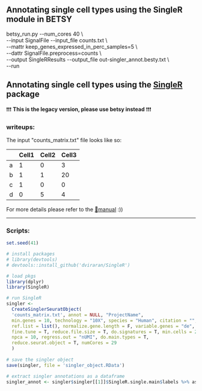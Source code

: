 ## Annotating single cell types using the SingleR module in BETSY  
betsy_run.py --num_cores 40 \\  
--input SignalFile --input_file counts.txt \\  
--mattr keep_genes_expressed_in_perc_samples=5 \\  
--dattr SignalFile.preprocess=counts \\  
--output SingleRResults --output_file out-singler_annot.besty.txt \\  
--run


## Annotating single cell types using the [SingleR](https://bioconductor.org/packages/devel/bioc/html/SingleR.html) package  
❗❗❗ __This is the legacy version, please use betsy instead__ ❗❗❗  
### writeups:  
The input "counts_matrix.txt" file looks like so:  

  |      | Cell1 | Cell2 | Cell3 |  
  | ---- | ----- | ----- | ----- |  
  | a    | 1     | 0     | 3     |  
  | b    | 1     | 1     | 20    |  
  | c    | 1     | 0     | 0     |  
  | d    | 0     | 5     | 4     |  
  
For more details please refer to the [:book:manual](https://bioconductor.org/packages/3.11/bioc/manuals/SingleR/man/SingleR.pdf) :))  

--------
### Scripts:  

```r
set.seed(41)

# install packages
# library(devtools)
# devtools::install_github('dviraran/SingleR')

# load pkgs
library(dplyr)
library(SingleR)

# run SingleR 
singler <-   
  CreateSinglerSeuratObject(  
  'counts_matrix.txt', annot = NULL, "ProjectName",  
  min.genes = 10, technology = "10X", species = "Human", citation = "",  
  ref.list = list(), normalize.gene.length = F, variable.genes = "de",  
  fine.tune = T, reduce.file.size = T, do.signatures = T, min.cells = 2,  
  npca = 10, regress.out = "nUMI", do.main.types = T,  
  reduce.seurat.object = T, numCores = 29  
  )  
  
# save the singler object  
save(singler, file = 'singler_object.RData')

# extract singler annotations as a dataframe
singler_annot <- singler$singler[[1]]$SingleR.single.main$labels %>% as.data.frame %>% `colnames<-`(c('singler.annot')) %>% mutate(Cell = rownames(.))
```
